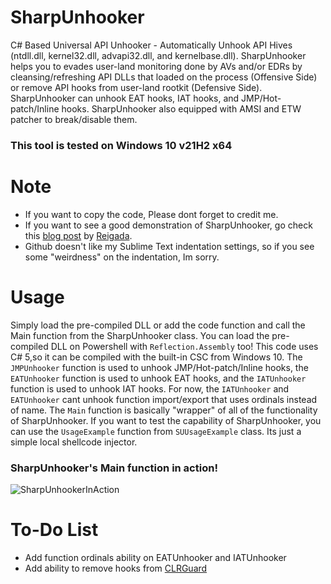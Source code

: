 # SharpUnhooker
C# Based Universal API Unhooker - Automatically Unhook API Hives (ntdll.dll, kernel32.dll, advapi32.dll, and kernelbase.dll). SharpUnhooker helps you to evades user-land monitoring done by AVs and/or EDRs by cleansing/refreshing API DLLs that loaded on the process (Offensive Side) or remove API hooks from user-land rootkit (Defensive Side). SharpUnhooker can unhook EAT hooks, IAT hooks, and JMP/Hot-patch/Inline hooks.
SharpUnhooker also equipped with AMSI and ETW patcher to break/disable them.

### This tool is tested on Windows 10 v21H2 x64

# Note
- If you want to copy the code, Please dont forget to credit me.
- If you want to see a good demonstration of SharpUnhooker, go check this [blog post](https://roberreigada.github.io/posts/playing_with_an_edr/) by [Reigada](https://github.com/roberreigada).
- Github doesn't like my Sublime Text indentation settings, so if you see some "weirdness" on the indentation, Im sorry.

# Usage
Simply load the pre-compiled DLL or add the code function and call the Main function from the SharpUnhooker class.
You can load the pre-compiled DLL on Powershell with `Reflection.Assembly` too!
This code uses C# 5,so it can be compiled with the built-in CSC from Windows 10.
The `JMPUnhooker` function is used to unhook JMP/Hot-patch/Inline hooks, the `EATUnhooker` function is used to unhook EAT hooks, and the `IATUnhooker` function is used to unhook IAT hooks. For now, the `IATUnhooker` and `EATUnhooker` cant unhook function import/export that uses ordinals instead of name. The `Main` function is basically "wrapper" of all of the functionality of SharpUnhooker.
If you want to test the capability of SharpUnhooker, you can use the `UsageExample` function from `SUUsageExample` class. Its just a simple local shellcode injector.

### SharpUnhooker's Main function in action!
![SharpUnhookerInAction](https://user-images.githubusercontent.com/41237415/154688547-253dc73e-f2f1-46be-a376-ebd81b14e31b.png)


# To-Do List
- Add function ordinals ability on EATUnhooker and IATUnhooker
- Add ability to remove hooks from [CLRGuard](https://github.com/endgameinc/ClrGuard/)
